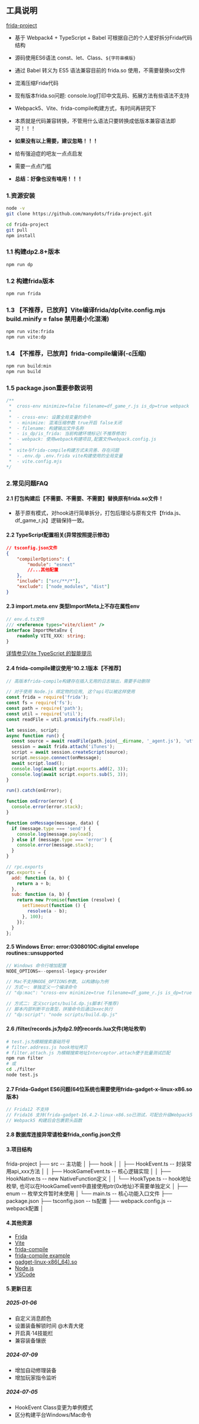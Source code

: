 ## 工具说明

[frida-project](https://github.com/manydots/frida-project)

-   基于 Webpack4 + TypeScript + Babel 可根据自己的个人爱好拆分Frida代码结构
-   源码使用ES6语法 const、let、Class、`${字符串模版}`
-   通过 Babel 转义为 ES5 语法兼容目前的 frida.so 使用，不需要替换so文件
-   混淆压缩Frida代码

-   现有版本frida.so问题: console.log打印中文乱码、拓展方法有些语法不支持
-   Webpack5、Vite、frida-compile构建方式，有时间再研究下
-   本质就是代码兼容转换，不管用什么语法只要转换成低版本兼容语法即可！！！

-   **如果没有以上需要，建议忽略！！！**
-   给有强迫症的吧友一点点启发
-   需要一点点门槛
-   **总结：好像也没有啥用！！！**

### 1.资源安装

```sh
node -v
git clone https://github.com/manydots/frida-project.git

cd frida-project
git pull
npm install
```

### 1.1 构建dp2.8+版本

```sh
npm run dp
```

### 1.2 构建frida版本

```sh
npm run frida
```

### 1.3 【不推荐，已放弃】Vite编译frida/dp(vite.config.mjs build.minify = false 禁用最小化混淆)

```sh
npm run vite:frida
npm run vite:dp
```

### 1.4 【不推荐，已放弃】frida-compile编译(-c压缩)

```sh
npm run build:min
npm run build
```

### 1.5 package.json重要参数说明

```JavaScript
/**
 *  cross-env minimize=false filename=df_game_r.js is_dp=true webpack
 *
 *  - cross-env: 设置全局变量的命令
 *  - minimize: 混淆压缩参数 true开启 false关闭
 *  - filename: 构建输出文件名称
 *  - is_dp/is_frida: 当前构建环境标记(不推荐修改)
 *  - webpack: 使用webpack构建项目,配置文件webpack.config.js
 *
 *  vite与frida-compile构建方式未完善、存在问题
 *  - .env.dp .env.frida vite构建使用的全局变量
 *  - vite.config.mjs
*/
```

### 2.常见问题FAQ

#### 2.1 打包构建后【不需要、不需要、不需要】替换原有frida.so文件！

-   基于原有模式，对hook进行简单拆分，打包后理论与原有文件【frida.js、df_game_r.js】逻辑保持一致。

#### 2.2 TypeScript配置相关(异常按照提示修改)

```json
// tsconfig.json文件
{
    "compilerOptions": {
        "module": "esnext"
        //...其他配置
    },
    "include": ["src/**/*"],
    "exclude": ["node_modules", "dist"]
}
```

#### 2.3 import.meta.env 类型ImportMeta上不存在属性env

```TypeScript
// env.d.ts文件
/// <reference types="vite/client" />
interface ImportMetaEnv {
    readonly VITE_XXX: string;
}
```

[详情参见Vite TypeScript 的智能提示](https://cn.vitejs.dev/guide/env-and-mode.html#intellisense)

#### 2.4 frida-compile建议使用^10.2.1版本【不推荐】

```JavaScript
// 高版本frida-compile构建存在插入无用的日志输出，需要手动删除

// 对于使用 Node.js 绑定物的应用, 这个api可以被这样使用
const frida = require('frida');
const fs = require('fs');
const path = require('path');
const util = require('util');
const readFile = util.promisify(fs.readFile);

let session, script;
async function run() {
  const source = await readFile(path.join(__dirname, '_agent.js'), 'utf8');
  session = await frida.attach('iTunes');
  script = await session.createScript(source);
  script.message.connect(onMessage);
  await script.load();
  console.log(await script.exports.add(2, 3));
  console.log(await script.exports.sub(5, 3));
}

run().catch(onError);

function onError(error) {
  console.error(error.stack);
}

function onMessage(message, data) {
  if (message.type === 'send') {
    console.log(message.payload);
  } else if (message.type === 'error') {
    console.error(message.stack);
  }
}

// rpc.exports
rpc.exports = {
  add: function (a, b) {
    return a + b;
  },
  sub: function (a, b) {
    return new Promise(function (resolve) {
      setTimeout(function () {
        resolve(a - b);
      }, 100);
    });
  }
};
```

#### 2.5 Windows Error: error:0308010C:digital envelope routines::unsupported

```JavaScript
// Windows 命令行增加配置
NODE_OPTIONS=--openssl-legacy-provider

// Mac不支持NODE_OPTIONS参数, 以构建dp为例
// 方式一: 单独定义一个编译命令
// "dp:mac": "cross-env minimize=true filename=df_game_r.js is_dp=true webpack"

// 方式二: 定义scripts/build.dp.js脚本(不推荐)
// 脚本内部判断平台类型，拼接命令后通过exec执行
// "dp:script": "node scripts/build.dp.js"
```

#### 2.6 /filter/records.js为dp2.9的records.lua文件(地址枚举)

```sh
# test.js为模糊搜索基础符号
# filter.address.js hook地址拷贝
# filter.attach.js 为模糊搜索地址Interceptor.attach便于批量测试匹配
npm run filter
# 或
cd ./filter
node test.js
```

#### 2.7 Frida-Gadget ES6问题(64位系统也需要使用frida-gadget-x-linux-x86.so版本)

```JavaScript
// Frida12 不支持
// Frida16 支持(frida-gadget-16.4.2-linux-x86.so已测试，可配合升级Webpack5、Vite构建)
// Webpack5 构建后会包裹箭头函数
```

#### 2.8 数据库连接异常请检查frida_config.json文件

#### 3.项目结构

frida-project
├── src -- 主功能
│ ├── hook
│ │ ├── HookEvent.ts -- 封装常用api_xxx方法
│ │ ├── HookGameEvent.ts -- 核心逻辑实现
│ │ ├── HookNative.ts -- new NativeFunction定义
│ │ └── HookType.ts -- hook地址枚举, 也可以在HookGameEvent中直接使用ptr(0x地址)不需要单独定义
│ ├── enum -- 枚举文件暂时未使用
│ └── main.ts -- 核心功能入口文件
├── package.json
├── tsconfig.json -- ts配置
├── webpack.config.js -- webpack配置
│

#### 4.其他资源

-   [Frida](https://frida.re/docs/javascript-api/#console)
-   [Vite](https://cn.vitejs.dev/guide/env-and-mode.html)
-   [frida-compile](https://github.com/frida/frida-compile)
-   [frida-compile example](https://github.com/oleavr/frida-agent-example)
-   [gadget-linux-x86(\_64).so](https://github.com/frida/frida/releases)
-   [Node.js](https://nodejs.org/zh-cn/download/prebuilt-installer)
-   [VSCode](https://code.visualstudio.com/)

#### 5.更新日志

##### 2025-01-06

-   自定义消息颜色
-   设置装备解锁时间 @木青大佬
-   开启真·14技能栏
-   兼容装备镶嵌

##### 2024-07-09

-   增加自动修理装备
-   增加玩家指令监听

##### 2024-07-05

-   HookEvent Class变更为单例模式
-   区分构建平台Windows/Mac命令
